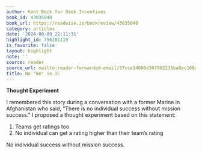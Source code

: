 ```yaml
---
author: Kent Beck for Geek Incentives
book_id: 43035040
book_url: https://readwise.io/bookreview/43035040
category: articles
date: '2024-08-09 22:11:31'
highlight_id: 756201119
is_favorite: false
layout: highlight
note: ''
source: reader
source_url: mailto:reader-forwarded-email/37cce14086d307902235ba8ec168c80c
title: No "We" in IC
---
```


**Thought Experiment**

I remembered this story during a conversation with a former Marine in Afghanistan who said, “There is no individual success without mission success.” I proposed a thought experiment based on this statement:

1.  Teams get ratings too
2.  No individual can get a rating higher than their team’s rating

No individual success without mission success.